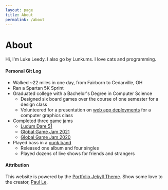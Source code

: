 ```yaml
---
layout: page
title: About
permalink: /about
---
```


# About

Hi, I'm Luke Leedy. I also go by Lunkums. I love cats and programming.

#### Personal Git Log

- Walked ~22 miles in one day, from Fairborn to Cedarville, OH
- Ran a Spartan 5K Sprint
- Graduated college with a Bachelor's Degree in Computer Science
  - Designed six board games over the course of one semester for a design class
  - Volunteered for a presentation on [web app deployments](https://github.com/lunkums/WebpackWebGLTutorial) for a computer graphics class
- Completed three game jams
  - [Ludum Dare 51](https://lunkums.itch.io/shotgun-derby)
  - [Global Game Jam 2021](https://v3.globalgamejam.org/2021/games/cheesehouse-horror-0)
  - [Global Game Jam 2020](https://www.lexaloffle.com/bbs/?pid=72627#p)
- Played bass in a [punk band](https://allflavors.bandcamp.com/)
  - Released one album and four singles
  - Played dozens of live shows for friends and strangers

#### Attribution

This website is powered by the [Portfolio Jekyll Theme](https://lenpaul.github.io/portfolio-jekyll-theme/). Show some love to the creator, [Paul Le](https://github.com/LeNPaul).
